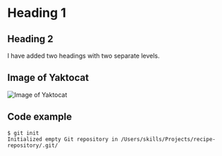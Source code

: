 # Heading 1
## Heading 2


I have added two headings with two separate levels.

## Image of Yaktocat
![Image of Yaktocat](https://octodex.github.com/images/yaktocat.png)


## Code example
```
$ git init
Initialized empty Git repository in /Users/skills/Projects/recipe-repository/.git/
```
